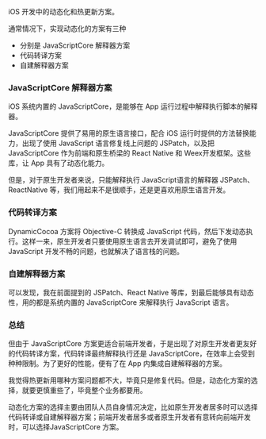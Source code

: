 iOS 开发中的动态化和热更新方案。

通常情况下，实现动态化的方案有三种

* 分别是 JavaScriptCore 解释器方案 
* 代码转译方案
* 自建解释器方案

### JavaScriptCore 解释器方案 

iOS 系统内置的 JavaScriptCore，是能够在 App 运行过程中解释执行脚本的解释器。

JavaScriptCore 提供了易用的原生语言接口，配合 iOS 运行时提供的方法替换能力，出现了使用 JavaScript 语言修复线上问题的 JSPatch，以及把 JavaScriptCore 作为前端和原生桥梁的 React Native 和 Weex开发框架。这些库，让 App 具有了动态化能力。

但是，对于原生开发者来说，只能解释执行 JavaScript语言的解释器 JSPatch、ReactNative 等，我们用起来不是很顺手，还是更喜欢用原生语言开发。

### 代码转译方案

DynamicCocoa 方案将 Objective-C 转换成 JavaScript 代码，然后下发动态执行。这样一来，原生开发者只要使用原生语言去开发调试即可，避免了使用 JavaScript 开发不畅的问题，也就解决了语言栈的问题。


### 自建解释器方案

可以发现，我在前面提到的 JSPatch、React Native 等库，到最后能够具有动态性，用的都是系统内置的 JavaScriptCore 来解释执行 JavaScript 语言。

### 总结

但由于 JavaScriptCore 方案更适合前端开发者，于是出现了对原生开发者更友好的代码转译方案，代码转译最终解释执行还是 JavaScriptCore，在效率上会受到种种限制。为了更好的性能，便有了在 App 内集成自建解释器的方案。

我觉得热更新用哪种方案问题都不大，毕竟只是修复代码。但是，动态化方案的选择，就要更慎重些了，毕竟整个业务都要用。

动态化方案的选择主要由团队人员自身情况决定，比如原生开发者居多时可以选择代码转译或自建解释器方案；前端开发者居多或者原生开发者有意转向前端开发时，可以选择JavaScriptCore 方案。